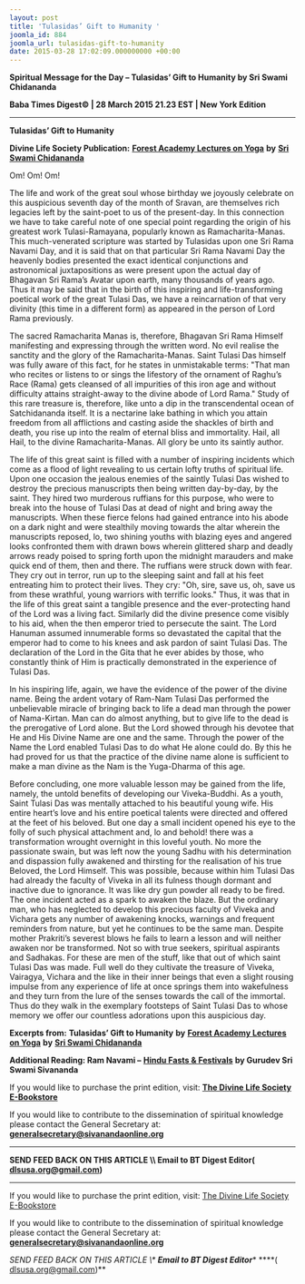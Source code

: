 ```yaml
---
layout: post
title: 'Tulasidas’ Gift to Humanity '
joomla_id: 884
joomla_url: tulasidas-gift-to-humanity
date: 2015-03-28 17:02:09.000000000 +00:00
---
```

  

















































**Spiritual Message for the Day – Tulasidas’ Gift to Humanity by Sri Swami Chidananda**

**Baba Times Digest© | 28 March 2015 21.23 EST | New York Edition**



* * *

**Tulasidas’ Gift to Humanity**

**Divine Life Society Publication:** [**Forest Academy Lectures on Yoga**](http://www.dlshq.org/discourse/aug2006.htm) **by** [**Sri Swami Chidananda**](http://www.dlshq.org/saints/chida.htm)

Om! Om! Om!

The life and work of the great soul whose birthday we joyously celebrate on this auspicious seventh day of the month of Sravan, are themselves rich legacies left by the saint-poet to us of the present-day. In this connection we have to take careful note of one special point regarding the origin of his greatest work Tulasi-Ramayana, popularly known as Ramacharita-Manas. This much-venerated scripture was started by Tulasidas upon one Sri Rama Navami Day, and it is said that on that particular Sri Rama Navami Day the heavenly bodies presented the exact identical conjunctions and astronomical juxtapositions as were present upon the actual day of Bhagavan Sri Rama’s Avatar upon earth, many thousands of years ago. Thus it may be said that in the birth of this inspiring and life-transforming poetical work of the great Tulasi Das, we have a reincarnation of that very divinity (this time in a different form) as appeared in the person of Lord Rama previously.

The sacred Ramacharita Manas is, therefore, Bhagavan Sri Rama Himself manifesting and expressing through the written word. No evil realise the sanctity and the glory of the Ramacharita-Manas. Saint Tulasi Das himself was fully aware of this fact, for he states in unmistakable terms: "That man who recites or listens to or sings the lifestory of the ornament of Raghu’s Race (Rama) gets cleansed of all impurities of this iron age and without difficulty attains straight-away to the divine abode of Lord Rama." Study of this rare treasure is, therefore, like unto a dip in the transcendental ocean of Satchidananda itself. It is a nectarine lake bathing in which you attain freedom from all afflictions and casting aside the shackles of birth and death, you rise up into the realm of eternal bliss and immortality. Hail, all Hail, to the divine Ramacharita-Manas. All glory be unto its saintly author.

The life of this great saint is filled with a number of inspiring incidents which come as a flood of light revealing to us certain lofty truths of spiritual life. Upon one occasion the jealous enemies of the saintly Tulasi Das wished to destroy the precious manuscripts then being written day-by-day, by the saint. They hired two murderous ruffians for this purpose, who were to break into the house of Tulasi Das at dead of night and bring away the manuscripts. When these fierce felons had gained entrance into his abode on a dark night and were stealthily moving towards the altar wherein the manuscripts reposed, lo, two shining youths with blazing eyes and angered looks confronted them with drawn bows wherein glittered sharp and deadly arrows ready poised to spring forth upon the midnight marauders and make quick end of them, then and there. The ruffians were struck down with fear. They cry out in terror, run up to the sleeping saint and fall at his feet entreating him to protect their lives. They cry: "Oh, sire, save us, oh, save us from these wrathful, young warriors with terrific looks." Thus, it was that in the life of this great saint a tangible presence and the ever-protecting hand of the Lord was a living fact. Similarly did the divine presence come visibly to his aid, when the then emperor tried to persecute the saint. The Lord Hanuman assumed innumerable forms so devastated the capital that the emperor had to come to his knees and ask pardon of saint Tulasi Das. The declaration of the Lord in the Gita that he ever abides by those, who constantly think of Him is practically demonstrated in the experience of Tulasi Das.

In his inspiring life, again, we have the evidence of the power of the divine name. Being the ardent votary of Ram-Nam Tulasi Das performed the unbelievable miracle of bringing back to life a dead man through the power of Nama-Kirtan. Man can do almost anything, but to give life to the dead is the prerogative of Lord alone. But the Lord showed through his devotee that He and His Divine Name are one and the same. Through the power of the Name the Lord enabled Tulasi Das to do what He alone could do. By this he had proved for us that the practice of the divine name alone is sufficient to make a man divine as the Nam is the Yuga-Dharma of this age.

Before concluding, one more valuable lesson may be gained from the life, namely, the untold benefits of developing our Viveka-Buddhi. As a youth, Saint Tulasi Das was mentally attached to his beautiful young wife. His entire heart’s love and his entire poetical talents were directed and offered at the feet of his beloved. But one day a small incident opened his eye to the folly of such physical attachment and, lo and behold! there was a transformation wrought overnight in this loveful youth. No more the passionate swain, but was left now the young Sadhu with his determination and dispassion fully awakened and thirsting for the realisation of his true Beloved, the Lord Himself. This was possible, because within him Tulasi Das had already the faculty of Viveka in all its fulness though dormant and inactive due to ignorance. It was like dry gun powder all ready to be fired. The one incident acted as a spark to awaken the blaze. But the ordinary man, who has neglected to develop this precious faculty of Viveka and Vichara gets any number of awakening knocks, warnings and frequent reminders from nature, but yet he continues to be the same man. Despite mother Prakriti’s severest blows he fails to learn a lesson and will neither awaken nor be transformed. Not so with true seekers, spiritual aspirants and Sadhakas. For these are men of the stuff, like that out of which saint Tulasi Das was made. Full well do they cultivate the treasure of Viveka, Vairagya, Vichara and the like in their inner beings that even a slight rousing impulse from any experience of life at once springs them into wakefulness and they turn from the lure of the senses towards the call of the immortal. Thus do they walk in the exemplary footsteps of Saint Tulasi Das to whose memory we offer our countless adorations upon this auspicious day.

**Excerpts from:**  **Tulasidas’ Gift to Humanity**  **by** [**Forest Academy Lectures on Yoga**](http://www.dlshq.org/discourse/aug2006.htm) **by** [**Sri Swami Chidananda**](http://www.dlshq.org/saints/chida.htm)

**Additional Reading: Ram Navami –** [**Hindu Fasts & Festivals**](http://www.dlshq.org/download/hindufest.htm#_VPID_24) **by Gurudev Sri Swami Sivananda**

If you would like to purchase the print edition, visit: **[The Divine Life Society E-Bookstore](http://www.dlshq.org/download/download.htm)**

If you would like to contribute to the dissemination of spiritual knowledge please contact the General Secretary at: [](mailto:%20%3Cscript%20type=%27text/javascript%27%3E%20%3C%21--%20var%20prefix%20=%20%27ma%27%20+%20%27il%27%20+%20%27to%27;%20var%20path%20=%20%27hr%27%20+%20%27ef%27%20+%20%27=%27;%20var%20addy57016%20=%20%27generalsecretary%27%20+%20%27@%27;%20addy57016%20=%20addy57016%20+%20%27sivanandaonline%27%20+%20%27.%27%20+%20%27org%27;%20document.write%28%27%3Ca%20%27%20+%20path%20+%20%27%5C%27%27%20+%20prefix%20+%20%27:%27%20+%20addy57016%20+%20%27%5C%27%3E%27%29;%20document.write%28addy57016%29;%20document.write%28%27%3C%5C/a%3E%27%29;%20//--%3E%5Cn%20%3C/script%3E%3Cscript%20type=%27text/javascript%27%3E%20%3C%21--%20document.write%28%27%3Cspan%20style=%5C%27display:%20none;%5C%27%3E%27%29;%20//--%3E%20%3C/script%3EThis%20email%20address%20is%20being%20protected%20from%20spambots.%20You%20need%20JavaScript%20enabled%20to%20view%20it.%20%3Cscript%20type=%27text/javascript%27%3E%20%3C%21--%20document.write%28%27%3C/%27%29;%20document.write%28%27span%3E%27%29;%20//--%3E%20%3C/script%3E?subject=Contribution%20to%20Dissemination%20of%20Spiritual%20Knowledge) **generalsecretary@sivanandaonline.org**

****

**SEND FEED BACK ON THIS ARTICLE \\\ Email to BT Digest Editor[](mailto:%20%3Cscript%20type=%27text/javascript%27%3E%20%3C%21--%20var%20prefix%20=%20%27ma%27%20+%20%27il%27%20+%20%27to%27;%20var%20path%20=%20%27hr%27%20+%20%27ef%27%20+%20%27=%27;%20var%20addy72654%20=%20%27dlsusa.org%27%20+%20%27@%27;%20addy72654%20=%20addy72654%20+%20%27gmail%27%20+%20%27.%27%20+%20%27com%27;%20document.write%28%27%3Ca%20%27%20+%20path%20+%20%27%5C%27%27%20+%20prefix%20+%20%27:%27%20+%20addy72654%20+%20%27%5C%27%3E%27%29;%20document.write%28addy72654%29;%20document.write%28%27%3C%5C/a%3E%27%29;%20//--%3E%5Cn%20%3C/script%3E%3Cscript%20type=%27text/javascript%27%3E%20%3C%21--%20document.write%28%27%3Cspan%20style=%5C%27display:%20none;%5C%27%3E%27%29;%20//--%3E%20%3C/script%3EThis%20email%20address%20is%20being%20protected%20from%20spambots.%20You%20need%20JavaScript%20enabled%20to%20view%20it.%20%3Cscript%20type=%27text/javascript%27%3E%20%3C%21--%20document.write%28%27%3C/%27%29;%20document.write%28%27span%3E%27%29;%20//--%3E%20%3C/script%3E?subject=DLS%20Posts)( [dlsusa.org@gmail.com](mailto:dlsusa.org@gmail.com))**



* * *



  

If you would like to purchase the print edition, visit: [The Divine Life Society E-Bookstore](http://www.dlshq.org/download/download.htm)

If you would like to contribute to the dissemination of spiritual knowledge please contact the General Secretary at: **[generalsecretary@sivanandaonline.org](mailto:generalsecretary@sivanandaonline.org)**

**SEND FEED BACK ON THIS ARTICLE \\\**  **Email to BT Digest Editor**** [](mailto:%20%3Cscript%20type=%27text/javascript%27%3E%20%3C%21--%20var%20prefix%20=%20%27ma%27%20+%20%27il%27%20+%20%27to%27;%20var%20path%20=%20%27hr%27%20+%20%27ef%27%20+%20%27=%27;%20var%20addy72654%20=%20%27dlsusa.org%27%20+%20%27@%27;%20addy72654%20=%20addy72654%20+%20%27gmail%27%20+%20%27.%27%20+%20%27com%27;%20document.write%28%27%3Ca%20%27%20+%20path%20+%20%27%5C%27%27%20+%20prefix%20+%20%27:%27%20+%20addy72654%20+%20%27%5C%27%3E%27%29;%20document.write%28addy72654%29;%20document.write%28%27%3C%5C/a%3E%27%29;%20//--%3E%5Cn%20%3C/script%3E%3Cscript%20type=%27text/javascript%27%3E%20%3C%21--%20document.write%28%27%3Cspan%20style=%5C%27display:%20none;%5C%27%3E%27%29;%20//--%3E%20%3C/script%3EThis%20email%20address%20is%20being%20protected%20from%20spambots.%20You%20need%20JavaScript%20enabled%20to%20view%20it.%20%3Cscript%20type=%27text/javascript%27%3E%20%3C%21--%20document.write%28%27%3C/%27%29;%20document.write%28%27span%3E%27%29;%20//--%3E%20%3C/script%3E?subject=DLS%20Posts)****( [dlsusa.org@gmail.com](mailto:dlsusa.org@gmail.com))**  
